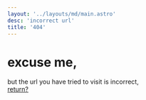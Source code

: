 ```yaml
---
layout: '../layouts/md/main.astro'
desc: 'incorrect url'
title: '404'
---
```

# excuse me,
but the url you have tried to visit is incorrect,<br>
[return?](/)
